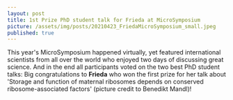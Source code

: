 ```yaml
---
layout: post
title: 1st Prize PhD student talk for Frieda at MicroSymposium
picture: /assets/img/posts/20210423_FriedaMicroSymposium_small.jpeg
published: true
---
```

This year's MicroSymposium happened virtually, yet featured international scientists from all over the world who enjoyed two days of discussing great science.
And in the end all participants voted on the two best PhD student talks: Big congratulations to **Frieda** who won the first prize for her talk about 'Storage and function of maternal ribosomes depends on conserved ribosome-associated factors' (picture credit to Benedikt Mandl)!
